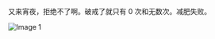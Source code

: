 又来宵夜，拒绝不了啊。破戒了就只有 0 次和无数次。减肥失败。

![Image 1](https://files.e5n.cc/media_attachments/files/114/631/237/073/466/908/original/d4f0adad8e567d5d.jpg)